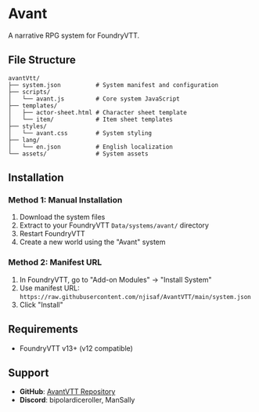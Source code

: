 # Avant

A narrative RPG system for FoundryVTT.

## File Structure

```
avantVtt/
├── system.json          # System manifest and configuration
├── scripts/
│   └── avant.js         # Core system JavaScript
├── templates/
│   ├── actor-sheet.html # Character sheet template
│   └── item/            # Item sheet templates
├── styles/
│   └── avant.css        # System styling
├── lang/
│   └── en.json          # English localization
└── assets/              # System assets
```

## Installation

### Method 1: Manual Installation
1. Download the system files
2. Extract to your FoundryVTT `Data/systems/avant/` directory
3. Restart FoundryVTT
4. Create a new world using the "Avant" system

### Method 2: Manifest URL
1. In FoundryVTT, go to "Add-on Modules" → "Install System"
2. Use manifest URL: `https://raw.githubusercontent.com/njisaf/AvantVTT/main/system.json`
3. Click "Install"

## Requirements

- FoundryVTT v13+ (v12 compatible)

## Support

- **GitHub**: [AvantVTT Repository](https://github.com/njisaf/AvantVTT)
- **Discord**: bipolardiceroller, ManSally
 
